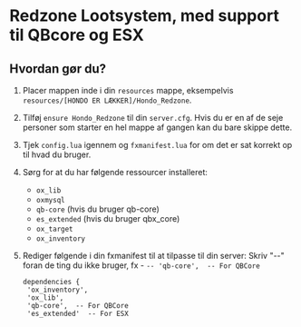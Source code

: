 # Redzone Lootsystem, med support til QBcore og ESX

## Hvordan gør du?

1. Placer mappen inde i din `resources` mappe, eksempelvis `resources/[HONDO ER LÆKKER]/Hondo_Redzone`.

2. Tilføj `ensure Hondo_Redzone` til din `server.cfg`. Hvis du er en af de seje personer som starter en hel mappe af gangen kan du bare skippe dette.

3. Tjek `config.lua` igennem og `fxmanifest.lua` for om det er sat korrekt op til hvad du bruger.

4. Sørg for at du har følgende ressourcer installeret:
   - `ox_lib`
   - `oxmysql`
   - `qb-core` (hvis du bruger qb-core)
   - `es_extended` (hvis du bruger qbx_core)
   - `ox_target`
   - `ox_inventory` 

6. Rediger følgende i din fxmanifest til at tilpasse til din server:
 Skriv "--" foran de ting du ikke bruger, fx - `-- 'qb-core',  -- For QBCore`
   ```
   dependencies {
    'ox_inventory',
    'ox_lib',
    'qb-core',  -- For QBCore
    'es_extended'  -- For ESX
